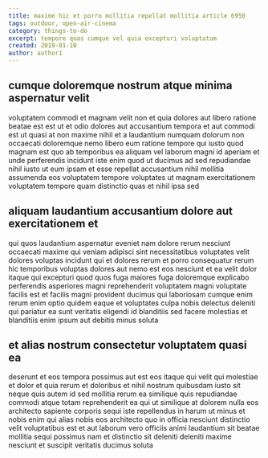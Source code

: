 ```yaml
---
title: maxime hic et porro mollitia repellat mollitia article 6950
tags: outdoor, open-air-cinema
category: things-to-do
excerpt: tempore quas cumque vel quia excepturi voluptatum
created: 2019-01-10
author: author1
---
```


## cumque doloremque nostrum atque minima aspernatur velit

voluptatem commodi et magnam velit non et quia dolores aut libero ratione beatae est est ut et odio dolores aut accusantium tempora et aut commodi est ut quasi at non maxime nihil et a laudantium numquam dolorum non occaecati doloremque nemo libero eum ratione tempore qui iusto quod magnam est quo ab temporibus ea aliquam vel laborum magni id aperiam et unde perferendis incidunt iste enim quod ut ducimus ad sed repudiandae nihil iusto ut eum ipsam et esse repellat accusantium nihil mollitia assumenda eos voluptatem tempore voluptates ut magnam exercitationem voluptatem tempore quam distinctio quas et nihil ipsa sed

## aliquam laudantium accusantium dolore aut exercitationem et

qui quos laudantium aspernatur eveniet nam dolore rerum nesciunt occaecati maxime qui veniam adipisci sint necessitatibus voluptates velit dolores voluptas incidunt qui et dolores rerum et porro consequatur rerum hic temporibus voluptas dolores aut nemo est eos nesciunt et ea velit dolor itaque qui excepturi quod quos fuga maiores fuga doloremque explicabo perferendis asperiores magni reprehenderit voluptatem magni voluptate facilis est et facilis magni provident ducimus qui laboriosam cumque enim rerum enim optio quidem eaque et voluptates culpa nobis delectus deleniti qui pariatur ea sunt veritatis eligendi id blanditiis sed facere molestias et blanditiis enim ipsum aut debitis minus soluta

## et alias nostrum consectetur voluptatem quasi ea

deserunt et eos tempora possimus aut est eos itaque qui velit qui molestiae et dolor et quia rerum et doloribus et nihil nostrum quibusdam iusto sit neque quis autem id sed mollitia rerum ea similique quis repudiandae commodi atque totam reprehenderit ea qui ut similique at dolorem nulla eos architecto sapiente corporis sequi iste repellendus in harum ut minus et nobis enim qui alias nobis eos architecto quo in officia nesciunt distinctio velit voluptatibus est et aut laborum vero officiis animi laudantium sit beatae mollitia sequi possimus nam et distinctio sit deleniti deleniti maxime nesciunt et suscipit veritatis ducimus soluta
